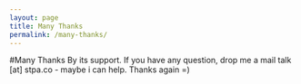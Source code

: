```yaml
---
layout: page
title: Many Thanks
permalink: /many-thanks/
---
```


#Many Thanks
By its support. If you have any question, drop me a mail talk [at] stpa.co - maybe i can help. Thanks again =)
